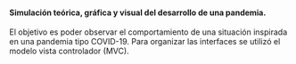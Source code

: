 #### Simulación teórica, gráfica y visual del desarrollo de una pandemia.

El objetivo es poder observar el comportamiento de una situación inspirada en una pandemia tipo COVID-19. Para organizar las interfaces se utilizó el modelo vista controlador (MVC).
